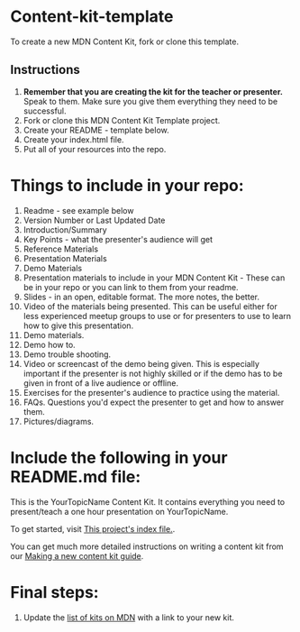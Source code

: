 



# Content-kit-template
To create a new MDN Content Kit, fork or clone this template. 

## Instructions
1. <b>Remember that you are creating the kit for the teacher or presenter.</b> Speak to them. Make sure you give them everything they need to be successful.
1. Fork or clone this MDN Content Kit Template project.
1. Create your README - template below.
1. Create your index.html file.
1. Put all of your resources into the repo.

# Things to include in your repo:
1. Readme - see example below
  1. Version Number or Last Updated Date
  1. Introduction/Summary
  1. Key Points - what the presenter's audience will get
  1. Reference Materials
  1. Presentation Materials
  1. Demo Materials
1. Presentation materials to include in your MDN Content Kit - These can be in your repo or you can link to them from your readme.
  1. Slides - in an open, editable format. The more notes, the better.
  1. Video of the materials being presented. This can be useful either for less experienced meetup groups to use or for presenters to use to learn how to give this presentation.
1. Demo materials.
  1. Demo how to.
  1. Demo trouble shooting.
  1. Video or screencast of the demo being given. This is especially important if the presenter is not highly skilled or if the demo has to be given in front of a live audience or offline.
1. Exercises for the presenter's audience to practice using the material.
1. FAQs. Questions you'd expect the presenter to get and how to answer them.
1. Pictures/diagrams.

# Include the following in your README.md file:

This is the YourTopicName Content Kit. It contains everything you need to present/teach a one hour presentation on YourTopicName.

To get started, visit [This project's index file.](index.html).

You can get much more detailed instructions on writing a content kit from our [Making a new content kit guide](http://chrisdavidmills.github.io/content-kit-guide/).

# Final steps:

1. Update the [list of kits on MDN](https://developer.mozilla.org/en-US/Learn/Content_kits) with a link to your new kit.

